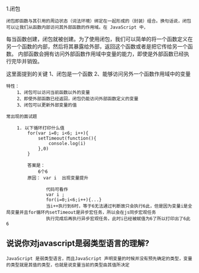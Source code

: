 1.闭包

    闭包即函数与其引用的周边状态（词法环境）绑定在一起形成的（封装）组合。换句话说，闭包可以让我们从函数内部访问其外部函数的作用域。在 JavaScript 中，
每当函数创建，闭包就被创建。为了使用闭包，我们可以简单的将一个函数定义在另一个函数的内部，然后将其暴露给外部，返回这个函数或者是把它传给另一个函数。
内部函数会拥有访问外部函数作用域中变量的能力，即使是外部函数已经执行完毕并销毁。
    
   这里面提到的关键
     1、闭包是一个函数
     2、能够访问另外一个函数作用域中的变量
     
    特性：
        1、闭包可以访问当前函数以外的变量
        2、即使外部函数已经返回，闭包仍能访问外部函数定义的变量
        3、闭包可以更新外部变量的值
        
    常出现的面试题
    
        1. 以下循环打印什么值
            for(var i=0; i<6; i++){
                setTimeout(function(){
                    console.log(i)
                },0)
            }
         
            答案是：
                6个6 
            原因： var i  出现变量提升
                    
                   代码可看作
                   var i ;
                   for(i=0;i<6;i++){...}
                   当i++执行到6时，等于6无法通过判断故只会执行6此，但是因为变量i是全局变量并且for循环内setTimeout是异步宏任务，所以会在js同步宏观任务
                   执行完成后再执行异步宏观任务，此时i已经被赋值为6了所以打印出了6此6

## 说说你对javascript是弱类型语言的理解?
    JavaScript 是弱类型语言，而且JavaScript 声明变量的时候并没有预先确定的类型，变量的类型就是其值的类型，也就是说变量当前的类型由其值所决定
    
